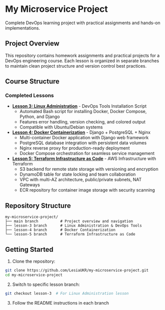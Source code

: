 # My Microservice Project

Complete DevOps learning project with practical assignments and hands-on implementations.

## Project Overview

This repository contains homework assignments and practical projects for a DevOps engineering course. Each lesson is organized in separate branches to maintain clean project structure and version control best practices.

## Course Structure

### Completed Lessons

- [**Lesson 3: Linux Administration**](https://github.com/LesiaUKR/my-microservice-project/tree/lesson-3) - DevOps Tools Installation Script
  - Automated Bash script for installing Docker, Docker Compose, Python, and Django
  - Features error handling, version checking, and colored output
  - Compatible with Ubuntu/Debian systems
- [**Lesson 4: Docker Containerization**](https://github.com/LesiaUKR/my-microservice-project/tree/lesson-4) - Django + PostgreSQL + Nginx
  - Multi-container Docker application with Django web framework
  - PostgreSQL database integration with persistent data volumes
  - Nginx reverse proxy for production-ready deployment
  - Docker Compose orchestration for seamless service management
- [**Lesson 5: Terraform Infrastructure as Code**](https://github.com/LesiaUKR/my-microservice-project/tree/lesson-5) - AWS Infrastructure with Terraform
  - S3 backend for remote state storage with versioning and encryption
  - DynamoDB table for state locking and team collaboration
  - VPC with multi-AZ architecture, public/private subnets, NAT Gateways
  - ECR repository for container image storage with security scanning

## Repository Structure

```
my-microservice-project/
├── main branch          # Project overview and navigation
├── lesson-3 branch      # Linux Administration & DevOps Tools
├── lesson-4 branch      # Docker Containerization
└── lesson-5 branch      # Terraform Infrastructure as Code
```

## Getting Started

1. Clone the repository:
```bash
git clone https://github.com/LesiaUKR/my-microservice-project.git
cd my-microservice-project
```

2. Switch to specific lesson branch:
```bash
git checkout lesson-3  # For Linux Administration lesson
```

3. Follow the README instructions in each branch